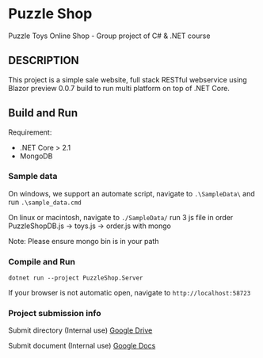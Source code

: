 # Puzzle Shop
Puzzle Toys Online Shop - Group project of C# &amp; .NET course

## DESCRIPTION

This project is a simple sale website, full stack RESTful webservice using Blazor preview 0.0.7 build to run multi platform on top of .NET Core.

## Build and Run

Requirement: 

 * .NET Core > 2.1
 * MongoDB

### Sample data

On windows, we support an automate script, navigate to `.\SampleData\` and run `.\sample_data.cmd`

On linux or macintosh, navigate to `./SampleData/` run 3 js file in order PuzzleShopDB.js -> toys.js -> order.js with mongo

Note: Please ensure mongo bin is in your path

### Compile and Run

`dotnet run --project PuzzleShop.Server`

If your browser is not automatic open, navigate to `http://localhost:58723`

### Project submission info

Submit directory (Internal use) [Google Drive](https://drive.google.com/drive/folders/1o6R8mjBnflq1hHZPVcnz4SMFEf-pBiVx?usp=sharing)

Submit document (Internal use) [Google Docs](https://docs.google.com/document/d/1XIZ-8bi0tPd4nz8Bajt1GJUToaGFsraauYgMthe5xUU/edit?usp=sharing)
